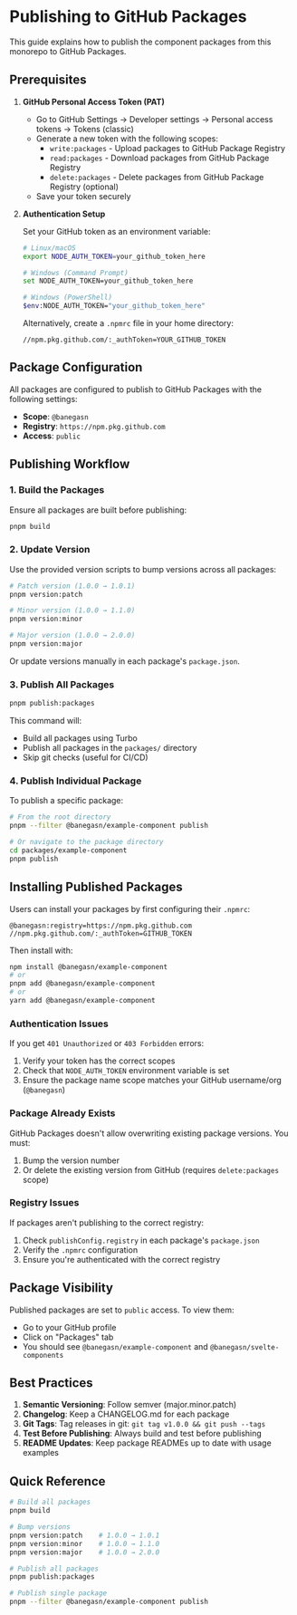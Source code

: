# Publishing to GitHub Packages

This guide explains how to publish the component packages from this monorepo to GitHub Packages.

## Prerequisites

1. **GitHub Personal Access Token (PAT)**
   - Go to GitHub Settings → Developer settings → Personal access tokens → Tokens (classic)
   - Generate a new token with the following scopes:
     - `write:packages` - Upload packages to GitHub Package Registry
     - `read:packages` - Download packages from GitHub Package Registry
     - `delete:packages` - Delete packages from GitHub Package Registry (optional)
   - Save your token securely

2. **Authentication Setup**
   
   Set your GitHub token as an environment variable:
   
   ```bash
   # Linux/macOS
   export NODE_AUTH_TOKEN=your_github_token_here
   
   # Windows (Command Prompt)
   set NODE_AUTH_TOKEN=your_github_token_here
   
   # Windows (PowerShell)
   $env:NODE_AUTH_TOKEN="your_github_token_here"
   ```

   Alternatively, create a `.npmrc` file in your home directory:
   ```
   //npm.pkg.github.com/:_authToken=YOUR_GITHUB_TOKEN
   ```

## Package Configuration

All packages are configured to publish to GitHub Packages with the following settings:

- **Scope**: `@banegasn`
- **Registry**: `https://npm.pkg.github.com`
- **Access**: `public`

## Publishing Workflow

### 1. Build the Packages

Ensure all packages are built before publishing:

```bash
pnpm build
```

### 2. Update Version

Use the provided version scripts to bump versions across all packages:

```bash
# Patch version (1.0.0 → 1.0.1)
pnpm version:patch

# Minor version (1.0.0 → 1.1.0)
pnpm version:minor

# Major version (1.0.0 → 2.0.0)
pnpm version:major
```

Or update versions manually in each package's `package.json`.

### 3. Publish All Packages

```bash
pnpm publish:packages
```

This command will:
- Build all packages using Turbo
- Publish all packages in the `packages/` directory
- Skip git checks (useful for CI/CD)

### 4. Publish Individual Package

To publish a specific package:

```bash
# From the root directory
pnpm --filter @banegasn/example-component publish

# Or navigate to the package directory
cd packages/example-component
pnpm publish
```

## Installing Published Packages

Users can install your packages by first configuring their `.npmrc`:

```
@banegasn:registry=https://npm.pkg.github.com
//npm.pkg.github.com/:_authToken=GITHUB_TOKEN
```

Then install with:

```bash
npm install @banegasn/example-component
# or
pnpm add @banegasn/example-component
# or
yarn add @banegasn/example-component
```

### Authentication Issues

If you get `401 Unauthorized` or `403 Forbidden` errors:
1. Verify your token has the correct scopes
2. Check that `NODE_AUTH_TOKEN` environment variable is set
3. Ensure the package name scope matches your GitHub username/org (`@banegasn`)

### Package Already Exists

GitHub Packages doesn't allow overwriting existing package versions. You must:
1. Bump the version number
2. Or delete the existing version from GitHub (requires `delete:packages` scope)

### Registry Issues

If packages aren't publishing to the correct registry:
1. Check `publishConfig.registry` in each package's `package.json`
2. Verify the `.npmrc` configuration
3. Ensure you're authenticated with the correct registry

## Package Visibility

Published packages are set to `public` access. To view them:
- Go to your GitHub profile
- Click on "Packages" tab
- You should see `@banegasn/example-component` and `@banegasn/svelte-components`

## Best Practices

1. **Semantic Versioning**: Follow semver (major.minor.patch)
2. **Changelog**: Keep a CHANGELOG.md for each package
3. **Git Tags**: Tag releases in git: `git tag v1.0.0 && git push --tags`
4. **Test Before Publishing**: Always build and test before publishing
5. **README Updates**: Keep package READMEs up to date with usage examples

## Quick Reference

```bash
# Build all packages
pnpm build

# Bump versions
pnpm version:patch    # 1.0.0 → 1.0.1
pnpm version:minor    # 1.0.0 → 1.1.0
pnpm version:major    # 1.0.0 → 2.0.0

# Publish all packages
pnpm publish:packages

# Publish single package
pnpm --filter @banegasn/example-component publish
```

